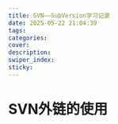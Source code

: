 ```yaml
---
title: SVN——SubVersion学习记录
date: 2025-05-22 21:04:39
tags:
categories:
cover:
description:
swiper_index:
sticky:
---
```


# SVN外链的使用